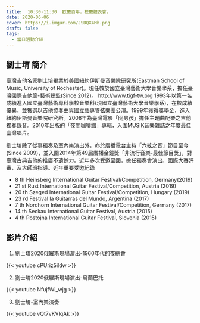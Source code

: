 ```yaml
---
title:  10:30-11:30  歡慶百年，校慶體表會。
date: 2020-06-06
cover: https://i.imgur.com/JSDQX4Mh.png
draft: false
tags:
  - 當日活動介紹
---
```


## 劉士堉 簡介

臺灣吉他名家劉士堉畢業於美國紐約伊斯曼音樂院研究所(Eastman School of Music, University of Rochester)。現任教於國立臺灣藝術大學音樂學系，擔任臺灣國際吉他節-藝術總監(Since 2012)。 http://www.tigf-tw.org 1993年以第一名成績進入國立臺灣藝術專科學校音樂科(現國立臺灣藝術大學音樂學系)，在校成績優異，並獲選以吉他協奏曲與國立藝專管弦樂團公演。1999年獲得獎學金，進入紐約伊斯曼音樂院研究所。2008年為臺灣電影「冏男孩」擔任主題曲配樂之吉他獨奏錄音。2010年出版的「夜間咖啡館」專輯，入圍MUSIK音樂雜誌之年度最佳臺灣唱片。

劉士堉除了從事獨奏及室內樂演出外，亦於廣播電台主持「六絃之音」節目至今(Since 2009)，並入圍2014年第49屆廣播金鐘獎「非流行音樂-最佳節目獎」，對臺灣古典吉他的推廣不遺餘力。近年多次受邀至國，擔任獨奏會演出、國際大賽評審，及大師班指導。近年重要受邀紀錄

- 8 th Heinsberg International Guitar Festival/Competition, Germany(2019)
- 21 st Rust International Guitar Festival/Competition, Austria (2019)
- 20 th Szeged International Guitar Festival/Competition, Hungary (2019)
- 23 rd Festival la Guitarras del Mundo, Argentina (2017)
- 7 th Nordhorn International Guitar Festival/Competition, Germany (2017)
- 14 th Seckau International Guitar Festival, Austria (2015)
- 4 th Postojna International Guitar Festival, Slovenia (2015)

## 影片介紹

1. 劉士堉2020俄羅斯現場演出-1960年代的夜總會

{{< youtube cPUriz5ildw >}}

2. 劉士堉2020俄羅斯現場演出-烏蘭巴托

{{< youtube NfujfWl_wjg >}}

3. 劉士堉-室內樂演奏

{{< youtube vQt7vKVlqAk >}}